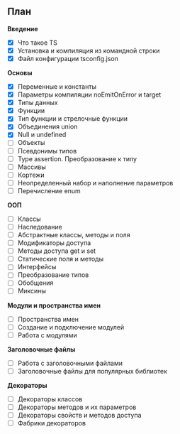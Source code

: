 ## План

**Введение**
- [x] Что такое TS
- [x] Установка и компиляция из командной строки
- [x] Файл конфигурации tsconfig.json

**Основы**
- [x] Переменные и константы
- [x] Параметры компиляции noEmitOnError и target
- [x] Типы данных
- [x] Функции
- [x] Тип функции и стрелочные функции
- [x] Объединения union
- [x] Null и undefined
- [ ] Объекты
- [ ] Псевдонимы типов
- [ ] Type assertion. Преобразование к типу
- [ ] Массивы
- [ ] Кортежи
- [ ] Неопределенный набор и наполнение параметров
- [ ] Перечисление enum

**ООП**
- [ ] Классы
- [ ] Наследование
- [ ] Абстрактные классы, методы и поля
- [ ] Модификаторы доступа
- [ ] Методы доступа get и set
- [ ] Статические поля и методы
- [ ] Интерфейсы
- [ ] Преобразование типов
- [ ] Обобщения
- [ ] Миксины

**Модули и пространства имен**
- [ ] Пространства имен
- [ ] Создание и подключение модулей
- [ ] Работа с модулями

**Заголовочные файлы**
- [ ] Работа с заголовочными файлами
- [ ] Заголовочные файлы для популярных библиотек

**Декораторы**
- [ ] Декораторы классов
- [ ] Декораторы методов и их параметров
- [ ] Декораторы свойств и методов доступа
- [ ] Фабрики декораторов